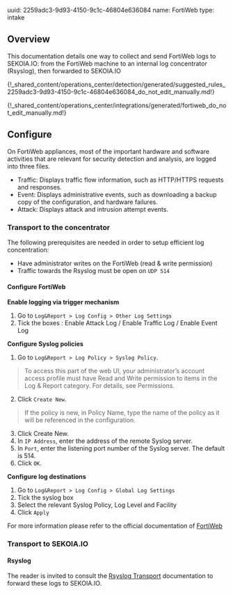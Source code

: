 uuid: 2259adc3-9d93-4150-9c1c-46804e636084
name: FortiWeb
type: intake

## Overview

This documentation details one way to collect and send FortiWeb logs to SEKOIA.IO: from the FortiWeb machine to an internal log concentrator (Rsyslog), then forwarded to SEKOIA.IO


{!_shared_content/operations_center/detection/generated/suggested_rules_2259adc3-9d93-4150-9c1c-46804e636084_do_not_edit_manually.md!}

{!_shared_content/operations_center/integrations/generated/fortiweb_do_not_edit_manually.md!}

## Configure

On FortiWeb appliances, most of the important hardware and software activities that are relevant for security detection and analysis, are logged into three files.

- Traffic: Displays traffic flow information, such as HTTP/HTTPS requests and responses.
- Event: Displays administrative events, such as downloading a backup copy of the configuration, and hardware failures.
- Attack: Displays attack and intrusion attempt events.

### Transport to the concentrator

The following prerequisites are needed in order to setup efficient log concentration:
- Have administrator writes on the FortiWeb (read & write permission)
- Traffic towards the Rsyslog must be open on `UDP 514`

#### Configure FortiWeb

**Enable logging via trigger mechanism**

1. Go to `Log&Report > Log Config > Other Log Settings`
2. Tick the boxes : Enable Attack Log / Enable Traffic Log / Enable Event Log

**Configure Syslog policies**

1. Go to `Log&Report > Log Policy > Syslog Policy`.

> To access this part of the web UI, your administrator’s account access profile must have Read and Write permission to items in the Log & Report category. For details, see Permissions.

2. Click `Create New`.

> If the policy is new, in Policy Name, type the name of the policy as it will be referenced in the configuration.

3. Click Create New.
4. In `IP Address`, enter the address of the remote Syslog server.
5. In `Port`, enter the listening port number of the Syslog server. The default is 514.
6. Click `OK`.

**Configure log destinations**

1. Go to `Log&Report > Log Config > Global Log Settings`
2. Tick the syslog box
3. Select the relevant Syslog Policy, Log Level and Facility
4. Click `Apply`

For more information please refer to the official documentation of [FortiWeb](https://docs.fortinet.com/document/fortiweb/6.1.1/administration-guide/303842/logging)

### Transport to SEKOIA.IO

#### Rsyslog

The reader is invited to consult the [Rsyslog Transport](../../../ingestion_methods/rsyslog/) documentation to forward these logs to SEKOIA.IO.
